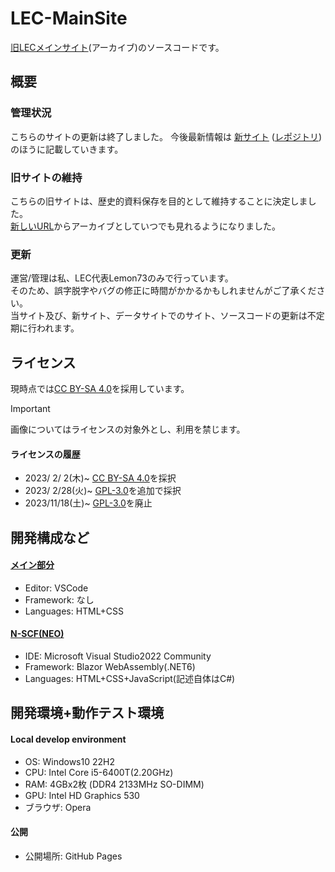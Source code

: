 # LEC-MainSite
[旧LECメインサイト][lec-main](アーカイブ)のソースコードです。<br />

## 概要
### 管理状況
こちらのサイトの更新は終了しました。
今後最新情報は
[新サイト](https://lemon73.gitlab.io "LEC公式サイト")
([レポジトリ](https://gitlab.com/lemon73/lemon73.gitlab.io "LEC公式サイト | GitLab"))
のほうに記載していきます。<br />

### 旧サイトの維持
こちらの旧サイトは、歴史的資料保存を目的として維持することに決定しました。<br />
[新しいURL][lec-main]からアーカイブとしていつでも見れるようになりました。<br />

[lec-main]: https://lemon73-computing.github.io/LEC-MainSite/ "旧LEC公式サイト アーカイブ"

### 更新
運営/管理は私、LEC代表Lemon73のみで行っています。<br />
そのため、誤字脱字やバグの修正に時間がかかるかもしれませんがご了承ください。<br />
当サイト及び、新サイト、データサイトでのサイト、ソースコードの更新は不定期に行われます。<br />

## ライセンス
現時点では[CC BY-SA 4.0]を採用しています。<br />
> [!IMPORTANT]
> 画像についてはライセンスの対象外とし、利用を禁じます。<br />

#### ライセンスの履歴
- 2023/ 2/ 2(木)~ [CC BY-SA 4.0]を採択
- 2023/ 2/28(火)~ [GPL-3.0]を追加で採択
- 2023/11/18(土)~ [GPL-3.0]を廃止

[GPL-3.0]: https://www.gnu.org/licenses/gpl-3.0.html.en "GNU GPL v3.0"
[CC BY-SA 4.0]: https://creativecommons.org/licenses/by-sa/4.0/deed.ja "Creative Commons License BY-SA 4.0"

## 開発構成など
#### [メイン部分][lec-main]
- Editor: VSCode
- Framework: なし
- Languages: HTML+CSS
#### [N-SCF(NEO)](https://lemon73-computing.github.io/LEC-MainSite/neo/neo_scf/)
- IDE: Microsoft Visual Studio2022 Community
- Framework: Blazor WebAssembly(.NET6)
- Languages: HTML+CSS+JavaScript(記述自体はC#)

## 開発環境+動作テスト環境
#### Local develop environment
- OS: Windows10 22H2
- CPU: Intel Core i5-6400T(2.20GHz)
- RAM: 4GBx2枚 (DDR4 2133MHz SO-DIMM)
- GPU: Intel HD Graphics 530
- ブラウザ: Opera
#### 公開
- 公開場所: GitHub Pages
